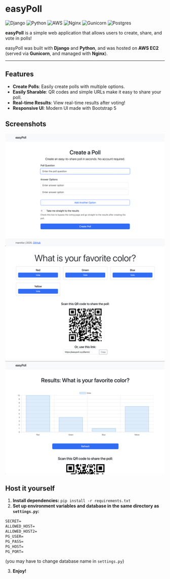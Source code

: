 # easyPoll
![Django](https://img.shields.io/badge/django-%23092E20.svg?style=for-the-badge&logo=django&logoColor=white)
![Python](https://img.shields.io/badge/python-3670A0?style=for-the-badge&logo=python&logoColor=ffdd54)
![AWS](https://img.shields.io/badge/AWS-%23FF9900.svg?style=for-the-badge&logo=amazon-aws&logoColor=white)
![Nginx](https://img.shields.io/badge/nginx-%23009639.svg?style=for-the-badge&logo=nginx&logoColor=white)
![Gunicorn](https://img.shields.io/badge/gunicorn-%298729.svg?style=for-the-badge&logo=gunicorn&logoColor=white)
![Postgres](https://img.shields.io/badge/postgres-%23316192.svg?style=for-the-badge&logo=postgresql&logoColor=white)

**easyPoll** is a simple web application that allows users to create, share, and vote in polls! 

easyPoll was built with **Django** and **Python**, and was hosted on **AWS EC2** (served via **Gunicorn**, and managed with **Nginx**).


---

## Features

- **Create Polls**: Easily create polls with multiple options.
- **Easily Sharable**: QR codes and simple URLs make it easy to share your poll.
- **Real-time Results**: View real-time results after voting!
- **Responsive UI**: Modern UI made with Bootstrap 5


## Screenshots
<img src="media/one.png" width="600" height="auto" alt="Main page">
<img src="media/two.png" width="600" height="auto" alt="Poll page">
<img src="media/three.png" width="600" height="auto" alt="Results page">


## Host it yourself
1. **Install dependencies:** ```pip install -r requirements.txt```
2. **Set up environment variables and database in the same directory as ```settings.py```:**
```
SECRET=
ALLOWED_HOST=
ALLOWED_HOST2=
PG_USER=
PG_PASS=
PG_HOST=
PG_PORT=
```
(you may have to change database name in ```settings.py```)

3. **Enjoy!**
